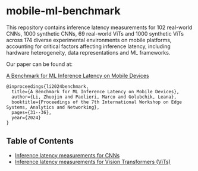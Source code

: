 # mobile-ml-benchmark

This repository contains inference latency measurements for 102 real-world CNNs, 1000 synthetic CNNs, 69 real-world ViTs and 1000 synthetic ViTs across 174 diverse experimental environments on mobile platforms, accounting for critical factors affecting inference latency, including hardware heterogeneity, data representations and ML frameworks. 

Our paper can be found at:

[A Benchmark for ML Inference Latency on Mobile Devices](https://dl.acm.org/doi/abs/10.1145/3642968.3654818)

```
@inproceedings{li2024benchmark,
  title={A Benchmark for ML Inference Latency on Mobile Devices},
  author={Li, Zhuojin and Paolieri, Marco and Golubchik, Leana},
  booktitle={Proceedings of the 7th International Workshop on Edge Systems, Analytics and Networking},
  pages={31--36},
  year={2024}
}
```

## Table of Contents

- [Inference latency measurements for CNNs](https://github.com/qed-usc/mobile-ml-benchmark/tree/main/dataset/cnn)
- [Inference latency measurements for Vision Transformers (ViTs)](https://github.com/qed-usc/mobile-ml-benchmark/tree/main/dataset/vit)
